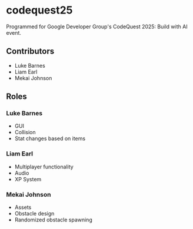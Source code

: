 # codequest25
Programmed for Google Developer Group's CodeQuest 2025: Build with AI event.

## Contributors
- Luke Barnes
- Liam Earl
- Mekai Johnson

## Roles
### Luke Barnes
- GUI
- Collision
- Stat changes based on items
### Liam Earl
- Multiplayer functionality
- Audio
- XP System
### Mekai Johnson
- Assets
- Obstacle design
- Randomized obstacle spawning
